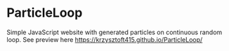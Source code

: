 # ParticleLoop
Simple JavaScript website with generated particles on continuous random loop.
See preview here https://krzysztoft415.github.io/ParticleLoop/
